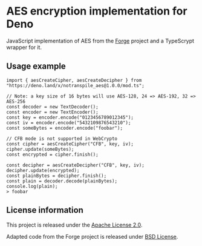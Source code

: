 AES encryption implementation for Deno
======================================

JavaScript implementation of AES from the [Forge](https://github.com/digitalbazaar/forge) project and a TypeScrypt wrapper for it.

Usage example
-------------

```
import { aesCreateCipher, aesCreateDecipher } from "https://deno.land/x/notranspile_aes@1.0.0/mod.ts";

// Note: a key size of 16 bytes will use AES-128, 24 => AES-192, 32 => AES-256
const decoder = new TextDecoder();
const encoder = new TextEncoder();
const key = encoder.encode("0123456789012345");
const iv = encoder.encode("5432109876543210");
const someBytes = encoder.encode("foobar");

// CFB mode is not supported in WebCrypto
const cipher = aesCreateCipher("CFB", key, iv);
cipher.update(someBytes);
const encrypted = cipher.finish();

const decipher = aesCreateDecipher("CFB", key, iv);
decipher.update(encrypted);
const plainBytes = decipher.finish();
const plain = decoder.decode(plainBytes);
console.log(plain);
> foobar

```

License information
-------------------

This project is released under the [Apache License 2.0](http://www.apache.org/licenses/LICENSE-2.0).

Adapted code from the Forge project is released under [BSD License](https://github.com/digitalbazaar/forge/blob/main/LICENSE).
